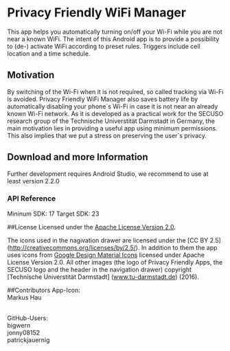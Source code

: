 # Privacy Friendly WiFi Manager
This app helps you automatically turning on/off your Wi-Fi while you are not near a known WiFi. The intent of this Android app is to provide a possibility to (de-) activate WiFi according to preset rules. Triggers include cell location and a time schedule.

## Motivation
By switching of the Wi-Fi when it is not required, so called tracking via Wi-Fi is avoided. Privacy Friendly WiFi Manager also saves battery life by automatically disabling your phone´s Wi-Fi in case it is not near an already known Wi-Fi network. As it is developed as a practical work for the SECUSO research group of the Technische Universtität Darmstadt in Germany, the main motivation lies in providing a useful app using minimum permissions. This also implies that we put a stress on preserving the user´s privacy.

## Download and more Information

Further development requires Android Studio, we recommend to use at least version 2.2.0

### API Reference

Mininum SDK: 17
Target SDK: 23


##License
Licensed under the [Apache License Version 2.0](https://github.com/SecUSo/privacy-friendly-wifi/blob/master/LICENSE).

The icons used in the nagivation drawer are licensed under the [CC BY 2.5] (http://creativecommons.org/licenses/by/2.5/). In addition to them the app uses icons from [Google Design Material Icons](https://design.google.com/icons/index.html) licensed under Apache License Version 2.0. All other images (the logo of Privacy Friendly Apps, the SECUSO logo and the header in the navigation drawer) copyright [Technische Universtität Darmstadt] (www.tu-darmstadt.de) (2016).

##Contributors
App-Icon: <br />
Markus Hau<br /><br />

GitHub-Users:<br />
bigwern<br />
jonny08152<br />
patrickjauernig
